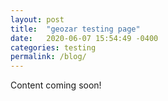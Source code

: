 ```yaml
---
layout: post
title:  "geozar testing page"
date:   2020-06-07 15:54:49 -0400
categories: testing
permalink: /blog/
---
```

Content coming soon!

